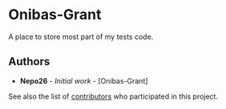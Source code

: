 <!-- Comment -->
# Onibas-Grant

A place to store most part of my tests code.

## Authors

* **Nepo26** - *Initial work* - [Onibas-Grant]

See also the list of [contributors](https://github.com/Nepo26/Onibas-Grant/contributors) who participated in this project.
